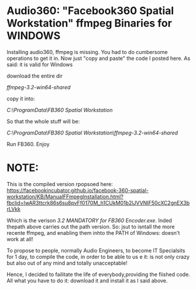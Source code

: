 # Audio360: "Facebook360 Spatial Workstation" ffmpeg Binaries for WINDOWS
Installing audio360, ffmpeg is missing. You had to do cumbersome operations to get it in. Now just "copy  and paste" the code I posted here. As said: it is valid for Windows

download the entire dir

*ffmpeg-3.2-win64-shared*

copy it into:

*C:\ProgramData\FB360 Spatial Workstation*

So that the whole stuff will be:

*C:\ProgramData\FB360 Spatial Workstation\ffmpeg-3.2-win64-shared*

Run FB360. Enjoy


# NOTE:

This is the compiled version rpopsoed here:
https://facebookincubator.github.io/facebook-360-spatial-workstation/KB/ManualFFmpegInstallation.html?fbclid=IwAR3ttcrk86s6su8pvFf0170M_h1CUkM01b2lJVVNIF50cXC2gnEX3brLVkk

Which is the verison *3.2 MANDATORY for FB360 Encoder.exe*. Inded thepath above carries out the path version.
So: jsut to isntall the more recente ffmpeg, and enabling them inhto the PATH of Windows: doesn't work at all!

To propose to people, normally Audio Engineers, to become IT Specialsits for 1 day, to compile the code, in order to be able to us e it: is not only crazy but also out of any mind and totally unacceptable!

Hence, I decided to failitate the life of everybody,providing the fiished code.
All what you have to do it: download it and install it as I said above.
